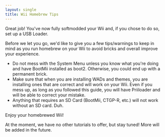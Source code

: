 ```yaml
---
layout: single
title: Wii Homebrew Tips
---
```


Great job! You've now fully softmodded your Wii and, if you chose to do so, set up a USB Loader.

Before we let you go, we'd like to give you a few tips/warnings to keep in mind as you run homebrew on your Wii to avoid bricks and overall improve your experience.

- Do not mess with the System Menu unless you know what you're doing and have BootMii installed as boot2. Otherwise, you could end up with a permanent brick.
- Make sure that when you are installing WADs and themes, you are installing ones that are correct and will work on your Wii. Even if you mess up, as long as you followed this guide, you will have Priiloader and will be able to correct your mistake.
- Anything that requires an SD Card (BootMii, CTGP-R, etc.) will not work without an SD card. Duh.

Enjoy your homebrewed Wii!

At the moment, we have no other tutorials to offer, but stay tuned! More will be added in the future.
